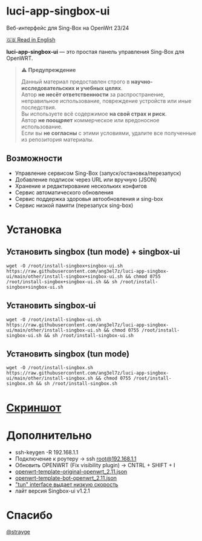 # luci-app-singbox-ui
Веб-интерфейс для Sing-Box на OpenWrt 23/24

[🇬🇧 Read in English](./README.md)

**luci-app-singbox-ui** — это простая панель управления Sing-Box для OpenWRT.

> ⚠️ **Предупреждение**
>
> Данный материал предоставлен строго в **научно-исследовательских и учебных целях**.  
> Автор **не несёт ответственности** за распространение, неправильное использование, повреждение устройств или иные последствия.  
> Вы используете всё содержимое **на свой страх и риск**.  
> Автор **не поощряет** коммерческое или вредоносное использование.  
> Если вы **не согласны** с этими условиями, удалите все полученные из репозитория материалы.

## Возможности
- Управление сервисом Sing-Box (запуск/остановка/перезапуск)
- Добавление подписок через URL или вручную (JSON)
- Хранение и редактирование нескольких конфигов
- Сервис автоматического обновления
- Сервис поддержка здоровья автообновления и sing-box
- Сервис низкой памяти (перезапуск sing-box)


# Установка

## Установить singbox (tun mode) + singbox-ui
```shell
wget -O /root/install-singbox+singbox-ui.sh https://raw.githubusercontent.com/ang3el7z/luci-app-singbox-ui/main/other/install-singbox+singbox-ui.sh && chmod 0755 /root/install-singbox+singbox-ui.sh && sh /root/install-singbox+singbox-ui.sh
```

## Установить singbox-ui
```shell
wget -O /root/install-singbox-ui.sh https://raw.githubusercontent.com/ang3el7z/luci-app-singbox-ui/main/other/install-singbox-ui.sh && chmod 0755 /root/install-singbox-ui.sh && sh /root/install-singbox-ui.sh
```

## Установить singbox (tun mode)
```shell
wget -O /root/install-singbox.sh https://raw.githubusercontent.com/ang3el7z/luci-app-singbox-ui/main/other/install-singbox.sh && chmod 0755 /root/install-singbox.sh && sh /root/install-singbox.sh
```

# [Скриншот](./preview.md)

# Дополнительно
 - ssh-keygen -R 192.168.1.1
 - Подключение к роутеру -> ssh root@192.168.1.1
 - Обновить OPENWRT (Fix visibility plugin) -> CNTRL + SHIFT + I
 - [openwrt-template-original-openwrt_2.11.json](https://raw.githubusercontent.com/ang3el7z/luci-app-singbox-ui/main/other/file/openwrt-template-original-openwrt_2.11.json)
 - [openwrt-template-bot-openwrt_2.11.json](https://raw.githubusercontent.com/ang3el7z/luci-app-singbox-ui/main/other/file/openwrt-template-bot-openwrt_2.11.json)
 - ["tun" interface выдает низкую скорость](https://github.com/ang3el7z/luci-app-singbox-ui/issues/1)
 - лайт версия Singbox-ui v1.2.1

# Спасибо
[@strayge](https://github.com/strayge)
